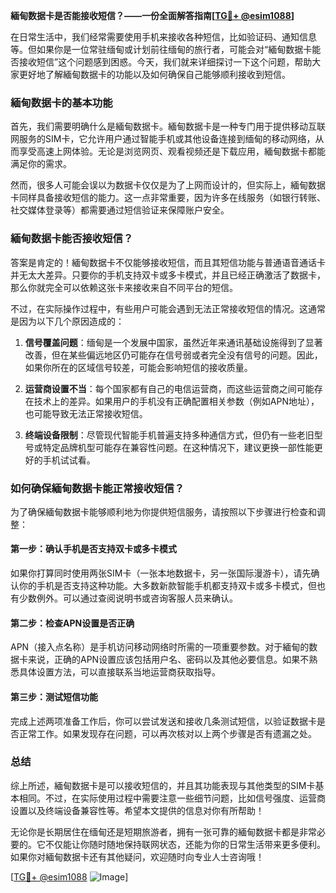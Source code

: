 **緬甸数据卡是否能接收短信？——一份全面解答指南[[TG💪+ @esim1088](https://t.me/s/esim1088)]**

在日常生活中，我们经常需要使用手机来接收各种短信，比如验证码、通知信息等。但如果你是一位常驻缅甸或计划前往缅甸的旅行者，可能会对“緬甸数据卡能否接收短信”这个问题感到困惑。今天，我们就来详细探讨一下这个问题，帮助大家更好地了解緬甸数据卡的功能以及如何确保自己能够顺利接收到短信。

### 緬甸数据卡的基本功能

首先，我们需要明确什么是緬甸数据卡。緬甸数据卡是一种专门用于提供移动互联网服务的SIM卡，它允许用户通过智能手机或其他设备连接到缅甸的移动网络，从而享受高速上网体验。无论是浏览网页、观看视频还是下载应用，緬甸数据卡都能满足你的需求。

然而，很多人可能会误以为数据卡仅仅是为了上网而设计的，但实际上，緬甸数据卡同样具备接收短信的能力。这一点非常重要，因为许多在线服务（如银行转账、社交媒体登录等）都需要通过短信验证来保障账户安全。

### 緬甸数据卡能否接收短信？

答案是肯定的！緬甸数据卡不仅能够接收短信，而且其短信功能与普通语音通话卡并无太大差异。只要你的手机支持双卡或多卡模式，并且已经正确激活了数据卡，那么你就完全可以依赖这张卡来接收来自不同平台的短信。

不过，在实际操作过程中，有些用户可能会遇到无法正常接收短信的情况。这通常是因为以下几个原因造成的：

1. **信号覆盖问题**：缅甸是一个发展中国家，虽然近年来通讯基础设施得到了显著改善，但在某些偏远地区仍可能存在信号弱或者完全没有信号的问题。因此，如果你所在的区域信号较差，可能会影响短信的接收质量。
   
2. **运营商设置不当**：每个国家都有自己的电信运营商，而这些运营商之间可能存在技术上的差异。如果用户的手机没有正确配置相关参数（例如APN地址），也可能导致无法正常接收短信。

3. **终端设备限制**：尽管现代智能手机普遍支持多种通信方式，但仍有一些老旧型号或特定品牌机型可能存在兼容性问题。在这种情况下，建议更换一部性能更好的手机试试看。

### 如何确保緬甸数据卡能正常接收短信？

为了确保緬甸数据卡能够顺利地为你提供短信服务，请按照以下步骤进行检查和调整：

#### 第一步：确认手机是否支持双卡或多卡模式
如果你打算同时使用两张SIM卡（一张本地数据卡，另一张国际漫游卡），请先确认你的手机是否支持这种功能。大多数新款智能手机都支持双卡或多卡模式，但也有少数例外。可以通过查阅说明书或咨询客服人员来确认。

#### 第二步：检查APN设置是否正确
APN（接入点名称）是手机访问移动网络时所需的一项重要参数。对于緬甸的数据卡来说，正确的APN设置应该包括用户名、密码以及其他必要信息。如果不熟悉具体设置方法，可以直接联系当地运营商获取指导。

#### 第三步：测试短信功能
完成上述两项准备工作后，你可以尝试发送和接收几条测试短信，以验证数据卡是否正常工作。如果发现存在问题，可以再次核对以上两个步骤是否有遗漏之处。

### 总结

综上所述，緬甸数据卡是可以接收短信的，并且其功能表现与其他类型的SIM卡基本相同。不过，在实际使用过程中需要注意一些细节问题，比如信号强度、运营商设置以及终端设备兼容性等。希望本文提供的信息对你有所帮助！

无论你是长期居住在缅甸还是短期旅游者，拥有一张可靠的緬甸数据卡都是非常必要的。它不仅能让你随时随地保持联网状态，还能为你的日常生活带来更多便利。如果你对緬甸数据卡还有其他疑问，欢迎随时向专业人士咨询哦！

[[TG💪+ @esim1088](https://t.me/s/esim1088) ![Image](https://i.postimg.cc/4NQfJmqS/Snipaste-2025-05-13-00-14-12.png)]